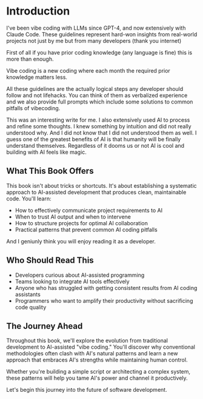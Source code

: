 # Introduction

I've been vibe coding with LLMs since GPT-4, and now extensively with Claude Code. These guidelines represent hard-won insights from real-world projects not just by me but from many developers (thank you internet)

First of all if you have prior coding knowledge (any language is fine) this is more than enough. 

Vibe coding is a new coding where each month the required prior knowledge matters less.

All these guidelines are the actually logical steps any developer should follow and not lifehacks. You can think of them as verbalized experience and we also provide full prompts which include some solutions to common pitfalls of vibecoding. 

This was an interesting write for me. I also extensively used AI to process and refine some thoughts. I knew something by intuition and did not really understood why. And I did not know that I did not understood them as well. I guess one of the greatest benefits of AI is that humanity will be finally understand themselves. Regardless of it dooms us or not AI is cool and building with AI feels like magic. 

## What This Book Offers

This book isn't about tricks or shortcuts. It's about establishing a systematic approach to AI-assisted development that produces clean, maintainable code. You'll learn:

- How to effectively communicate project requirements to AI
- When to trust AI output and when to intervene
- How to structure projects for optimal AI collaboration
- Practical patterns that prevent common AI coding pitfalls

And I geniunly think you will enjoy reading it as a developer. 

## Who Should Read This

- Developers curious about AI-assisted programming
- Teams looking to integrate AI tools effectively
- Anyone who has struggled with getting consistent results from AI coding assistants
- Programmers who want to amplify their productivity without sacrificing code quality

## The Journey Ahead

Throughout this book, we'll explore the evolution from traditional development to AI-assisted "vibe coding." You'll discover why conventional methodologies often clash with AI's natural patterns and learn a new approach that embraces AI's strengths while maintaining human control.

Whether you're building a simple script or architecting a complex system, these patterns will help you tame AI's power and channel it productively.

Let's begin this journey into the future of software development.